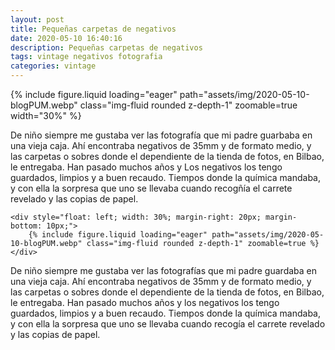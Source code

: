 ```yaml
---
layout: post
title: Pequeñas carpetas de negativos
date: 2020-05-10 16:40:16
description: Pequeñas carpetas de negativos
tags: vintage negativos fotografia
categories: vintage
---
```



<div class="row mt-3">
    {% include figure.liquid loading="eager" path="assets/img/2020-05-10-blogPUM.webp" class="img-fluid rounded z-depth-1" zoomable=true width="30%" %}
</div>

De niño siempre me gustaba ver las fotografía que mi padre guarbaba en una vieja caja. Ahí encontraba negativos de 35mm y de formato medio, y las carpetas o sobres donde el dependiente de la tienda de fotos, en Bilbao, le entregaba. Han pasado muchos años y Los negativos los tengo guardados, limpios y a buen recaudo.
Tiempos donde la química mandaba, y con ella la sorpresa que uno se llevaba cuando recogñía el carrete revelado y las copias de papel. 

    <div style="float: left; width: 30%; margin-right: 20px; margin-bottom: 10px;">
        {% include figure.liquid loading="eager" path="assets/img/2020-05-10-blogPUM.webp" class="img-fluid rounded z-depth-1" zoomable=true %}
    </div>

De niño siempre me gustaba ver las fotografías que mi padre guardaba en una vieja caja. Ahí encontraba negativos de 35mm y de formato medio, y las carpetas o sobres donde el dependiente de la tienda de fotos, en Bilbao, le entregaba. Han pasado muchos años y los negativos los tengo guardados, limpios y a buen recaudo.
Tiempos donde la química mandaba, y con ella la sorpresa que uno se llevaba cuando recogía el carrete revelado y las copias de papel.
